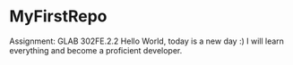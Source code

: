 # MyFirstRepo
Assignment: GLAB 302FE.2.2
Hello World, today is a new day :)
I will learn everything and become a proficient developer.
